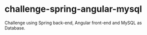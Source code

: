 # challenge-spring-angular-mysql
Challenge using Spring back-end, Angular front-end and MySQL as Database.
